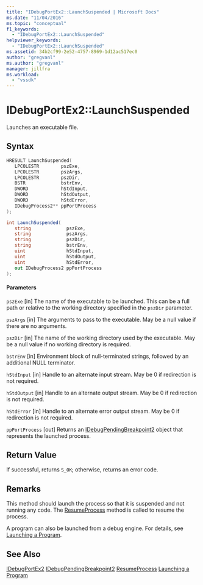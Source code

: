 ```yaml
---
title: "IDebugPortEx2::LaunchSuspended | Microsoft Docs"
ms.date: "11/04/2016"
ms.topic: "conceptual"
f1_keywords:
  - "IDebugPortEx2::LaunchSuspended"
helpviewer_keywords:
  - "IDebugPortEx2::LaunchSuspended"
ms.assetid: 34b2cf99-2e52-4757-8969-1d12ac517ec0
author: "gregvanl"
ms.author: "gregvanl"
manager: jillfra
ms.workload:
  - "vssdk"
---
```

# IDebugPortEx2::LaunchSuspended
Launches an executable file.

## Syntax

```cpp
HRESULT LaunchSuspended( 
   LPCOLESTR        pszExe,
   LPCOLESTR        pszArgs,
   LPCOLESTR        pszDir,
   BSTR             bstrEnv,
   DWORD            hStdInput,
   DWORD            hStdOutput,
   DWORD            hStdError,
   IDebugProcess2** ppPortProcess
);
```

```csharp
int LaunchSuspended( 
   string             pszExe,
   string             pszArgs,
   string             pszDir,
   string             bstrEnv,
   uint               hStdInput,
   uint               hStdOutput,
   uint               hStdError,
   out IDebugProcess2 ppPortProcess
);
```

#### Parameters
 `pszExe`
 [in] The name of the executable to be launched. This can be a full path or relative to the working directory specified in the `pszDir` parameter.

 `pszArgs`
 [in] The arguments to pass to the executable. May be a null value if there are no arguments.

 `pszDir`
 [in] The name of the working directory used by the executable. May be a null value if no working directory is required.

 `bstrEnv`
 [in] Environment block of null-terminated strings, followed by an additional NULL terminator.

 `hStdInput`
 [in] Handle to an alternate input stream. May be 0 if redirection is not required.

 `hStdOutput`
 [in] Handle to an alternate output stream. May be 0 if redirection is not required.

 `hStdError`
 [in] Handle to an alternate error output stream. May be 0 if redirection is not required.

 `ppPortProcess`
 [out] Returns an [IDebugPendingBreakpoint2](../../../extensibility/debugger/reference/idebugpendingbreakpoint2.md) object that represents the launched process.

## Return Value
 If successful, returns `S_OK`; otherwise, returns an error code.

## Remarks
 This method should launch the process so that it is suspended and not running any code. The [ResumeProcess](../../../extensibility/debugger/reference/idebugportex2-resumeprocess.md) method is called to resume the process.

 A program can also be launched from a debug engine. For details, see [Launching a Program](../../../extensibility/debugger/launching-a-program.md).

## See Also
 [IDebugPortEx2](../../../extensibility/debugger/reference/idebugportex2.md)
 [IDebugPendingBreakpoint2](../../../extensibility/debugger/reference/idebugpendingbreakpoint2.md)
 [ResumeProcess](../../../extensibility/debugger/reference/idebugportex2-resumeprocess.md)
 [Launching a Program](../../../extensibility/debugger/launching-a-program.md)